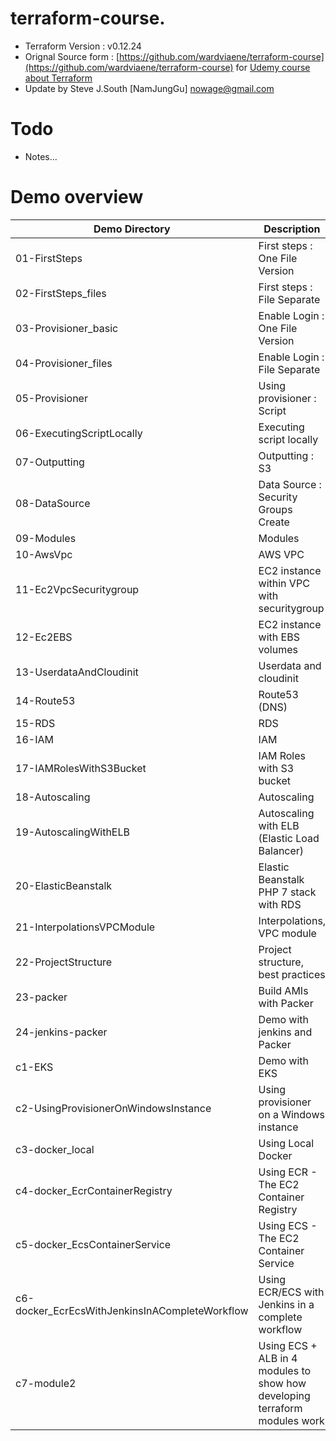 # terraform-course.
* Terraform Version : v0.12.24
* Orignal Source form : [https://github.com/wardviaene/terraform-course](https://github.com/wardviaene/terraform-course) for  [Udemy course about Terraform](https://www.udemy.com/learn-devops-infrastructure-automation-with-terraform/?couponCode=TERRAFORM_GIT)
* Update by Steve J.South [NamJungGu] <nowage@gmail.com>

# Todo
* Notes...

# Demo overview
Demo Directory                                  | Description
------------------------------------------------| -------------
01-FirstSteps                                   | First steps : One File Version
02-FirstSteps_files                             | First steps : File Separate
03-Provisioner_basic                            | Enable Login : One File Version
04-Provisioner_files                            | Enable Login : File Separate
05-Provisioner                                  | Using provisioner : Script
06-ExecutingScriptLocally                       | Executing script locally
07-Outputting                                   | Outputting : S3
08-DataSource                                   | Data Source : Security Groups Create
09-Modules                                      | Modules
10-AwsVpc                                       | AWS VPC
11-Ec2VpcSecuritygroup                          | EC2 instance within VPC with securitygroup
12-Ec2EBS                                       | EC2 instance with EBS volumes
13-UserdataAndCloudinit                         | Userdata and cloudinit
14-Route53                                      | Route53 (DNS)
15-RDS                                          | RDS
16-IAM                                          | IAM
17-IAMRolesWithS3Bucket                         | IAM Roles with S3 bucket
18-Autoscaling                                  | Autoscaling
19-AutoscalingWithELB                           | Autoscaling with ELB (Elastic Load Balancer)
20-ElasticBeanstalk                             | Elastic Beanstalk PHP 7 stack with RDS
21-InterpolationsVPCModule                      | Interpolations, VPC module
22-ProjectStructure                             | Project structure, best practices
23-packer                                       | Build AMIs with Packer
24-jenkins-packer                               | Demo with jenkins and Packer
c1-EKS                                          | Demo with EKS
c2-UsingProvisionerOnWindowsInstance            | Using provisioner on a Windows instance
c3-docker_local                                 | Using Local Docker
c4-docker_EcrContainerRegistry                  | Using ECR - The EC2 Container Registry
c5-docker_EcsContainerService                   | Using ECS - The EC2 Container Service
c6-docker_EcrEcsWithJenkinsInACompleteWorkflow  | Using ECR/ECS with Jenkins in a complete workflow
c7-module2                                      | Using ECS + ALB in 4 modules to show how developing terraform modules work
